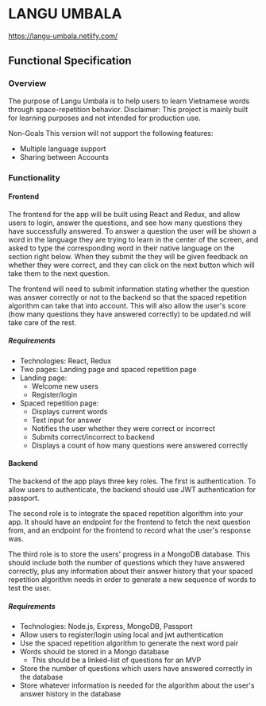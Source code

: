 
# LANGU UMBALA

https://langu-umbala.netlify.com/

## Functional Specification

### Overview

The purpose of Langu Umbala is to help users to learn Vietnamese words through space-repetition behavior.
Disclaimer: This project is mainly built for learning purposes and not intended for production use.

Non-Goals
This version will not support the following features:

* Multiple language support
* Sharing between Accounts


### Functionality

#### Frontend

The frontend for the app will be built using React and Redux, and allow users to login, answer the questions, and see how many questions they have successfully answered. To answer a question the user will be shown a word in the language they are trying to learn in the center of the screen, and asked to type the corresponding word in their native language on the section right below. When they submit the they will be given feedback on whether they were correct, and they can click on the next button which will take them to the next question.

The frontend will need to submit information stating whether the question was answer correctly or not to the backend so that the spaced repetition algorithm can take that into account. This will also allow the user's score (how many questions they have answered correctly) to be updated.nd will take care of the rest.

##### Requirements

- Technologies: React, Redux
- Two pages: Landing page and spaced repetition page
- Landing page:
  - Welcome new users
  - Register/login
- Spaced repetition page:
  - Displays current words
  - Text input for answer
  - Notifies the user whether they were correct or incorrect
  - Submits correct/incorrect to backend
  - Displays a count of how many questions were answered correctly

#### Backend

The backend of the app plays three key roles. The first is authentication. To allow users to authenticate, the backend should use 
JWT authentication for passport.

The second role is to integrate the spaced repetition algorithm into your app. It should have an endpoint for the frontend to fetch the next question from, and an endpoint for the frontend to record what the user's response was.

The third role is to store the users' progress in a MongoDB database. This should include both the number of questions which they have answered correctly, plus any information about their answer history that your spaced repetition algorithm needs in order to generate a new sequence of words to test the user.

##### Requirements

- Technologies: Node.js, Express, MongoDB, Passport
- Allow users to register/login using local and jwt authentication
- Use the spaced repetition algorithm to generate the next word pair
- Words should be stored in a Mongo database
  - This should be a linked-list of questions for an MVP
- Store the number of questions which users have answered correctly in the database
- Store whatever information is needed for the algorithm about the user's answer history in the database



